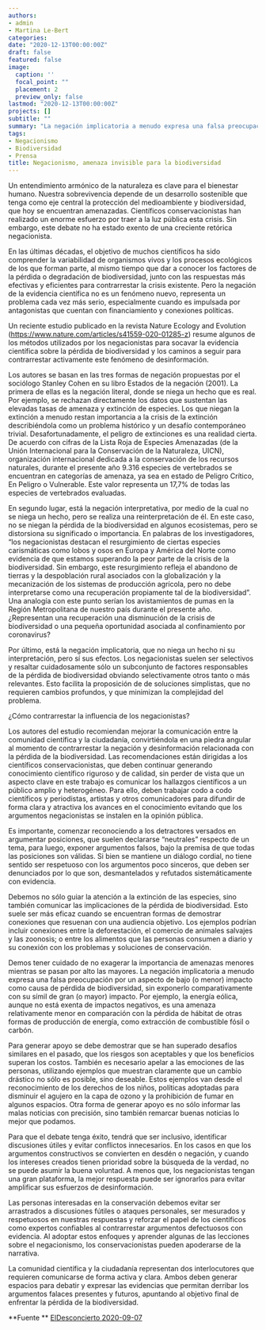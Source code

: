 ```yaml
---
authors:
- admin
- Martina Le-Bert
categories:
date: "2020-12-13T00:00:00Z"
draft: false
featured: false
image:
  caption: ''
  focal_point: ""
  placement: 2
  preview_only: false
lastmod: "2020-12-13T00:00:00Z"
projects: []
subtitle: ""
summary: "La negación implicatoria a menudo expresa una falsa preocupación por un aspecto de bajo (o menor) impacto como causa de pérdida de biodiversidad, sin exponerlo comparativamente con su símil de gran (o mayor) impacto. Por ejemplo, la energía eólica, aunque no está exenta de impactos negativos, es una amenaza relativamente menor en comparación con la pérdida de hábitat de otras formas de producción de energía, como extracción de combustible fósil o carbón."
tags:
- Negacionismo
- Biodiversidad
- Prensa
title: Negacionismo, amenaza invisible para la biodiversidad 
---
```


Un entendimiento armónico de la naturaleza es clave para el bienestar humano. Nuestra sobrevivencia depende de un desarrollo sostenible que tenga como eje central la protección del medioambiente y biodiversidad, que hoy se encuentran amenazadas. Científicos conservacionistas han realizado un enorme esfuerzo por traer a la luz pública esta crisis. Sin embargo, este debate no ha estado exento de una creciente retórica negacionista.

En las últimas décadas, el objetivo de muchos científicos ha sido comprender la variabilidad de organismos vivos y los procesos ecológicos de los que forman parte, al mismo tiempo que dar a conocer los factores de la pérdida o degradación de biodiversidad, junto con las respuestas más efectivas y eficientes para contrarrestar la crisis existente. Pero la negación de la evidencia científica no es un fenómeno nuevo, representa un problema cada vez más serio, especialmente cuando es impulsada por antagonistas que cuentan con financiamiento y conexiones políticas.

Un reciente estudio publicado en la revista Nature Ecology and Evolution (https://www.nature.com/articles/s41559-020-01285-z) resume algunos de los métodos utilizados por los negacionistas para socavar la evidencia científica sobre la pérdida de biodiversidad y los caminos a seguir para contrarrestar activamente este fenómeno de desinformación.

Los autores se basan en las tres formas de negación propuestas por el sociólogo Stanley Cohen en su libro Estados de la negación (2001). La primera de ellas es la negación literal, donde se niega un hecho que es real. Por ejemplo, se rechazan directamente los datos que sustentan las elevadas tasas de amenaza y extinción de especies. Los que niegan la extinción a menudo restan importancia a la crisis de la extinción describiéndola como un problema histórico y un desafío contemporáneo trivial. Desafortunadamente, el peligro de extinciones es una realidad cierta. De acuerdo con cifras de la Lista Roja de Especies Amenazadas (de la Unión Internacional para la Conservación de la Naturaleza, UICN), organización internacional dedicada a la conservación de los recursos naturales, durante el presente año 9.316 especies de vertebrados se encuentran en categorías de amenaza, ya sea en estado de Peligro Crítico, En Peligro o Vulnerable. Este valor representa un 17,7% de todas las especies de vertebrados evaluadas.

En segundo lugar, está la negación interpretativa, por medio de la cual no se niega un hecho, pero se realiza una reinterpretación de él. En este caso, no se niegan la pérdida de la biodiversidad en algunos ecosistemas, pero se distorsiona su significado o importancia. En palabras de los investigadores, “los negacionistas destacan el resurgimiento de ciertas especies carismáticas como lobos y osos en Europa y América del Norte como evidencia de que estamos superando la peor parte de la crisis de la biodiversidad. Sin embargo, este resurgimiento refleja el abandono de tierras y la despoblación rural asociados con la globalización y la mecanización de los sistemas de producción agrícola, pero no debe interpretarse como una recuperación propiamente tal de la biodiversidad”. Una analogía con este punto serían los avistamientos de pumas en la Región Metropolitana de nuestro país durante el presente año. ¿Representan una recuperación una disminución de la crisis de biodiversidad o una pequeña oportunidad asociada al confinamiento por coronavirus?

Por último, está la negación implicatoria, que no niega un hecho ni su interpretación, pero sí sus efectos. Los negacionistas suelen ser selectivos y resaltar cuidadosamente sólo un subconjunto de factores responsables de la pérdida de biodiversidad obviando selectivamente otros tanto o más relevantes. Esto facilita la proposición de de soluciones simplistas, que no requieren cambios profundos, y que minimizan la complejidad del problema.

¿Cómo contrarrestar la influencia de los negacionistas?

Los autores del estudio recomiendan mejorar la comunicación entre la comunidad científica y la ciudadanía, convirtiéndola en una piedra angular al momento de contrarrestar la negación y desinformación relacionada con la pérdida de la biodiversidad. Las recomendaciones están dirigidas a los científicos conservacionistas, que deben continuar generando conocimiento científico riguroso y de calidad, sin perder de vista que un aspecto clave en este trabajo es comunicar los hallazgos científicos a un público amplio y heterogéneo. Para ello, deben trabajar codo a codo científicos y periodistas, artistas y otros comunicadores para difundir de forma clara y atractiva los avances en el conocimiento evitando que los argumentos negacionistas se instalen en la opinión pública.

Es importante, comenzar reconociendo a los detractores versados en argumentar posiciones, que suelen declararse “neutrales” respecto de un tema, para luego, exponer argumentos falsos, bajo la premisa de que todas las posiciones son válidas. Si bien se mantiene un diálogo cordial, no tiene sentido ser respetuoso con los argumentos poco sinceros, que deben ser denunciados por lo que son, desmantelados y refutados sistemáticamente con evidencia.

Debemos no sólo guiar la atención a la extinción de las especies, sino también comunicar las implicaciones de la pérdida de biodiversidad. Esto suele ser más eficaz cuando se encuentran formas de demostrar conexiones que resuenan con una audiencia objetivo. Los ejemplos podrían incluir conexiones entre la deforestación, el comercio de animales salvajes y las zoonosis; o entre los alimentos que las personas consumen a diario y su conexión con los problemas y soluciones de conservación.

Demos tener cuidado de no exagerar la importancia de amenazas menores mientras se pasan por alto las mayores. La negación implicatoria a menudo expresa una falsa preocupación por un aspecto de bajo (o menor) impacto como causa de pérdida de biodiversidad, sin exponerlo comparativamente con su símil de gran (o mayor) impacto. Por ejemplo, la energía eólica, aunque no está exenta de impactos negativos, es una amenaza relativamente menor en comparación con la pérdida de hábitat de otras formas de producción de energía, como extracción de combustible fósil o carbón.

Para generar apoyo se debe demostrar que se han superado desafíos similares en el pasado, que los riesgos son aceptables y que los beneficios superan los costos. También es necesario apelar a las emociones de las personas, utilizando ejemplos que muestran claramente que un cambio drástico no sólo es posible, sino deseable. Estos ejemplos van desde el reconocimiento de los derechos de los niños, políticas adoptadas para disminuir el agujero en la capa de ozono y la prohibición de fumar en algunos espacios. Otra forma de generar apoyo es no sólo informar las malas noticias con precisión, sino también remarcar buenas noticias lo mejor que podamos.

Para que el debate tenga éxito, tendrá que ser inclusivo, identificar discusiones útiles y evitar conflictos innecesarios. En los casos en que los argumentos constructivos se convierten en desdén o negación, y cuando los intereses creados tienen prioridad sobre la búsqueda de la verdad, no se puede asumir la buena voluntad. A menos que, los negacionistas tengan una gran plataforma, la mejor respuesta puede ser ignorarlos para evitar amplificar sus esfuerzos de desinformación.

Las personas interesadas en la conservación debemos evitar ser arrastrados a discusiones fútiles o ataques personales, ser mesurados y respetuosos en nuestras respuestas y reforzar el papel de los científicos como expertos confiables al contrarrestar argumentos defectuosos con evidencia. Al adoptar estos enfoques y aprender algunas de las lecciones sobre el negacionismo, los conservacionistas pueden apoderarse de la narrativa.

La comunidad científica y la ciudadanía representan dos interlocutores que requieren comunicarse de forma activa y clara. Ambos deben generar espacios para debatir y expresar las evidencias que permitan derribar los argumentos falaces presentes y futuros, apuntando al objetivo final de enfrentar la pérdida de la biodiversidad.


**Fuente ** [ElDesconcierto 2020-09-07](https://www.eldesconcierto.cl/opinion/2020/09/07/negacionismo-amenaza-invisible-para-la-biodiversidad.html)

